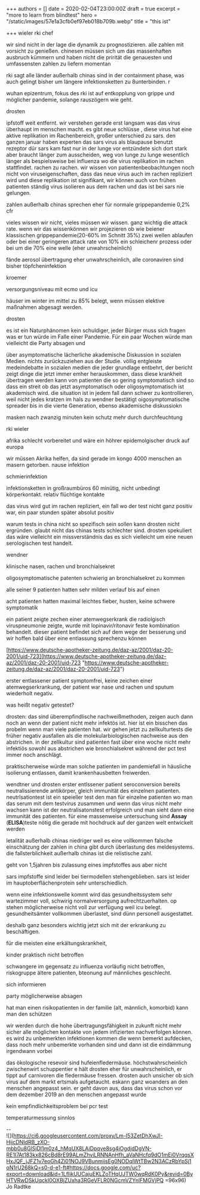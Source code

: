 +++
authors = []
date = 2020-02-04T23:00:00Z
draft = true
excerpt = "more to learn from blindtest"
hero = "/static/images/57e1a3cfb0ef97eb018b709b.webp"
title = "this ist"

+++
wieler rki chef

wir sind nicht in der lage die dynamik zu prognostizieren. alle zahlen mit vorsicht zu genießen. chinesen müssen sich um das massenhaften ausbruch kümmern und haben nicht die prirität die genauesten und umfassensten zahlen zu liefern momentan

rki sagt alle länder außerhalb chinas sind in der containment phase, was auch gelingt bisher um längere infektionsketten zu 8unterbinden. r

wuhan epizentrum, fokus des rki ist auf entkopplung von grippe und möglicher pandemie, solange rauszögern wie geht.

drosten

ipfstoff weit entfernt. wir verstehen gerade erst langsam was das virus überhaupt im menschen macht. es gibt neue schlüsse , diese virus hat eine aktive replikation im Rachenbereich, großer unterschied zu sars. den ganzen januar haben experten das sars virus als blaupause benutzt rezeptor dür sars kam fast nur in der lunge vor entzündete sich dort stark aber braucht länger zum ausscheiden, weg von lunge zu lunge wesentlich länger als bespielsweise bei influenza wo die virus replikation im rachen stattfindet. rachen zu rachen. wir wissen von patientenbeobachtungen noch nicht von viruseigenschaften, dass das neue virus auch im rachen repliziert wird und diese replikation ist signifikant, wir können auch von frühen patienten ständig virus isolieren aus dem rachen und das ist bei sars nie gelungen.

zahlen außerhalb chinas sprechen eher für normale grippepandemie 0,2% cfr

vieles wissen wir nicht, vieles müssen wir wissen. ganz wichtig die attack rate. wenn wir das wissenkönnen wir projezieren ob wie beiener klassischen grippepandemie(20-60% im Schnitt 35%) zwei wellen ablaufen oder bei einer geringeren attack rate von 10% ein schleichenr prozess oder bei um die 70% eine welle (eher unwahrscheinlich)

fände aerosol übertragung eher unwahrscheinlich, alle coronaviren sind bisher töpfcheninfektion

kroemer

versorgungsniveau mit ecmo und icu 

häuser im winter im mittel zu 85% belegt, wenn müssen elektive maßnahmen abgesagt werden. 

drosten

es ist ein Naturphänomen kein schuldiger, jeder Bürger muss sich fragen was er tun würde im Falle einer Pandemie. Für ein paar Wochen würde man vielleicht die Party absagen und 

über asymptomatische lächerliche akademische Diskussion in sozialen Medien. nichts zurückzuziehen aus der Studie. völlig entgleiste medeindebatte in sozialen medien die jeder grundlage entbehrt, der bericht zeigt dinge die jetzt immer emher herauskommen, dass diese krankheit übertragen werden kann von patienten die so gering symptomatisch sind so dass ein streit ob das jetzt asymptomatisch oder oligosymptomatisch ist akademisch wird. die situation ist in jedem fall dann schwer zu kontrollieren, weil nicht jedes kratzen im hals zu wendner bestätigt oigosymptomatische spreader bis in die vierte Generation, ebenso akademische diskussiokn

masken nach zwanzig minuten kein schutz mehr durch durchfeuchtung

rki wieler

afrika schlecht vorbereitet und wäre ein höhrer epidemolgischer druck auf europa

wir müssen Akrika helfen, da sind gerade im kongo 4000 menschen an masern getorben. nause infektion

schmierinfektion

infektionsketten in großraumbüros 60 minütig, nicht unbedingt körperkontakt. relativ flüchtige kontakte

das virus wird gut im rachen repliziert, ein fall wo der test nicht ganz positiv war, ein paar stunden später absolut positiv

warum tests in china nicht so spezifisch sein sollen kann drosten nicht ergründen. glaubt nicht das chinas tests schlechter sind. drosten spekuliert das wäre vielleicht ein missverständnis das es sich vielleicht um eine neuen serologischen test handelt.

wendner

klinische nasen, rachen und bronchialsekret

oligosymptomatische patenten schwierig an bronchialsekret zu kommen

alle seiner 9 patienten hatten sehr milden verlauf bis auf einen

acht patienten hatten maximal leichtes fieber, husten, keine schwere symptomatik

ein patient zeigte zechen einer atemwegserkrank die radiolgisch viruspneumonie zeigte, wurde mit lopinavir/ritonavir feste kombination behandelt. dieser patient befindet sich auf dem wege der besserung und wir hoffen bald über eine entlassung sprechenzu können

[https://www.deutsche-apotheker-zeitung.de/daz-az/2001/daz-20-2001/uid-723](https://www.deutsche-apotheker-zeitung.de/daz-az/2001/daz-20-2001/uid-723 "https://www.deutsche-apotheker-zeitung.de/daz-az/2001/daz-20-2001/uid-723")

erster entlassener patient symptomfrei, keine zeichen einer atemwegserkrankung, der patient war nase und rachen und sputum wiederholt negativ. 

was heißt negativ getestet?

drosten: das sind überempfindlische nachweißmethoden, zeigen auch dann noch an wenn der patient nicht mehr infektös ist. hier ist ein bisschen das probelm wenn man viele patienten hat. wir gehen jetzt zu zellkulturtests die früher negativ ausfallen als die molekularbiologischen nachweise aus den abstrichen. in der zellkultur sind patienten fast über eine woche nicht mehr infektiös sowohl aus abstrichen wie bronchialsekret während der pct test immer noch anschlägt.

praktischerweise würde man solche patienten im pandemiefall in häusliche isolierung entlassen, damit krankenhausbetten freiwerden.

wendtner und drosten erster entlssener patient seroconversion bereits neutralissierende antikörper, gleich immunität des einzelnen patienten. neutrlsationtest ist ein speieller test den man für einzelne patienten wo man das serum mit dem testvirus zusammen und wenn das virus nicht mehr wachsen kann ist der neutralisatonstest erfolgreich und man sieht dann eine immunität des patienten. für eine massenweise untersuchung sind **Assay** (**ELISA**)teste nötig die gerade mit hochdruck auf der ganzen welt entwickelt werden

letalität außerhalb chinas niedriger weil es eine vollkommen falsche einschätzung der zahlen in china gibt durch überlastung des meldesystems. die fallsterblichkeit außerhalb chinas ist die relistische zahl.

geht von 1,5jahren bis zulassung eines impfstoffes aus aber nicht 

sars impfstoffe sind leider bei tiermodellen stehengeblieben. sars ist leider im hauptoberflächenprotein sehr unterschiedlich.

wenn eine infektionswelle kommt wird das gesundheitssystem sehr wartezimmer voll, schwirig normalversorgung aufrechtzuerhalten. op stehen möglicherweise nicht voll zur verfügung weil icu belegt. gesundheitsämter vollkommen überlastet, sind dünn personell ausgestattet.

deshalb ganz besonders wichtig jetzt sich mit der erkrankung zu beschäftigen. 

für die meisten eine erkältungskrankheit,

kinder praktisch nicht betroffen

schwangere im gegensatz zu influenza vorläufig nicht betroffen, riskogruppe ältere patienten, bteonung auf männliches geschlecht. 

sich informieren

party möglicherweise absagen

hat man einen risikopatienten in der familie (alt, männlich, komorbid) kann man den schützen

wir werden durch die hohe übertragungsfähigkeit in zukunft nicht mehr sicher alle möglichen kontakte von jedem infizierten nachverfolgen können. es wird zu unbemerkten infektionen kommen die wenn bemerkt aufdecken, dass noch mehr unbemerkte vorhanden sind und dann ist die eindämmung irgendwann vorbei

das ökologische resevoir sind hufeienfledermäuse. höchstwahrscheinlich zwischenwirt schuppentier e hält drosten eher für unwahrscheinlich, er tippt auf carnivoren die fledermäuse fressen. drosten auch unsicher ob sich virus auf dem markt ertsmals aufgetaucht. eskann ganz woanders an den menschen angepasst sein. er geht davon aus, dass das virus schon vor dem dezember 2019 an den menschen angepasst wurde

kein empfindlichkeitsproblem bei pcr test

temperaturmessung sinnlos 

\--   
![](https://ci6.googleusercontent.com/proxy/Lm-l53ZetDhXwJI-HijcDNIdRB_zXO-mbb0u8GlSjDl1m0z4_hMqUX8LAiDpqve8sg4iOgdjdDgVN-RE1I7At183kx826cBd8rE99ALmZhviLRNNAnHfh_aVaNHcfq9dO1mEi0VrqqsXHxJQF_jJFZ1v7eoGh4Zi01NOJ9VBunmiisEg0NODqlWtTBw2N3ACzRbYpSj1oN1rU268kQ=s0-d-e1-ft#https://docs.google.com/uc?export=download&id=1LfIikUUCajuEKLZoTHqUJTW0wqRdK0Py&revid=0ByHTVRwDSkUqckI0OXBjZUxha3RGeVFLR0NGcmVZYnlFMGVjPQ =96x96)  
Jo Radtke